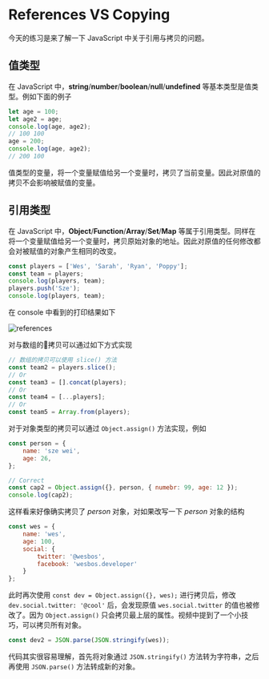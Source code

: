 # References VS Copying

今天的练习是来了解一下 JavaScript 中关于引用与拷贝的问题。

## 值类型

在 JavaScript 中，**string**/**number**/**boolean**/**null**/**undefined** 等基本类型是值类型。例如下面的例子

``` javascript
let age = 100;
let age2 = age;
console.log(age, age2);
// 100 100
age = 200;
console.log(age, age2); 
// 200 100
```

值类型的变量，将一个变量赋值给另一个变量时，拷贝了当前变量。因此对原值的拷贝不会影响被赋值的变量。

## 引用类型

在 JavaScript 中，**Object**/**Function**/**Array**/**Set**/**Map** 等属于引用类型。同样在将一个变量赋值给另一个变量时，拷贝原始对象的地址。因此对原值的任何修改都会对被赋值的对象产生相同的改变。

``` javascript
const players = ['Wes', 'Sarah', 'Ryan', 'Poppy'];
const team = players;
console.log(players, team);
players.push('Sze');
console.log(players, team);
```

在 console 中看到的打印结果如下 

![references](https://res.cloudinary.com/dxe4zc5py/image/upload/v1556721420/Blog/references-array.png)

对与数组的拷贝可以通过如下方式实现

``` javascript
// 数组的拷贝可以使用 slice() 方法
const team2 = players.slice();
// Or
const team3 = [].concat(players);
// Or
const team4 = [...players];
// Or
const team5 = Array.from(players);
```

对于对象类型的拷贝可以通过 `Object.assign()` 方法实现，例如

``` javascript
const person = {
    name: 'sze wei',
    age: 26,
};

// Correct
const cap2 = Object.assign({}, person, { numebr: 99, age: 12 });
console.log(cap2);
```

这样看来好像确实拷贝了 *person* 对象，对如果改写一下 *person* 对象的结构

``` javascript
const wes = {
    name: 'wes',
    age: 100,
    social: {
        twitter: '@wesbos',
        facebook: 'wesbos.developer'
    }
};
```

此时再次使用 `const dev = Object.assign({}, wes);` 进行拷贝后，修改 `dev.social.twitter: '@cool'` 后，会发现原值 `wes.social.twitter` 的值也被修改了。因为 `Object.assign()` 只会拷贝最上层的属性。视频中提到了一个小技巧，可以拷贝所有对象。

``` javascript
const dev2 = JSON.parse(JSON.stringify(wes));
```

代码其实很容易理解，首先将对象通过 `JSON.stringify()` 方法转为字符串，之后再使用 `JSON.parse()` 方法转成新的对象。
